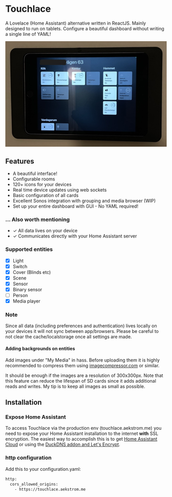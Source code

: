 # Touchlace
A Lovelace (Home Assistant) alternative written in ReactJS. Mainly designed to run on tablets. Configure a beautiful dashboard without writing a single line of YAML!

![Touchlace preview on an wall mounted iPad](https://github.com/didair/touchlace/blob/main/docs/preview.jpeg)

## Features
* A beautiful interface!
* Configurable rooms
* 120+ icons for your devices
* Real time device updates using web sockets
* Basic configuration of all cards
* Excellent Sonos integration with grouping and media browser (WIP)
* Set up your entire dashboard with GUI - No YAML required!

### ... Also worth mentioning
* ✓ All data lives on your device
* ✓ Communicates directly with your Home Assistant server

### Supported entities
- [x] Light
- [x] Switch
- [x] Cover (Blinds etc)
- [x] Scene
- [x] Sensor
- [x] Binary sensor
- [ ] Person
- [x] Media player

### Note
Since all data (including preferences and authentication) lives locally on your devices it will not sync between app/browsers. Please be careful to not clear the cache/localstorage once all settings are made.

#### Adding backgrounds on entities
Add images under "My Media" in hass. Before uploading them it is highly recommended to compress them using [imagecompressor.com](https://imagecompressor.com/) or similar.

It should be enough if the images are a resolution of 300x300px. Note that this feature can reduce the lifespan of SD cards since it adds additional reads and writes. My tip is to keep all images as small as possible.

## Installation
### Expose Home Assistant
To access Touchlace via the production env (touchlace.aekstrom.me) you need to expose your Home Assistant installation to the internet **with** SSL encryption. The easiest way to accomplish this is to get [Home Assistant Cloud](https://www.nabucasa.com/) or using the [DuckDNS addon and Let's Encrypt](https://www.home-assistant.io/blog/2017/09/27/effortless-encryption-with-lets-encrypt-and-duckdns/).

### http configuration
Add this to your configuration.yaml:

```
http:
  cors_allowed_origins:
    - https://touchlace.aekstrom.me
```